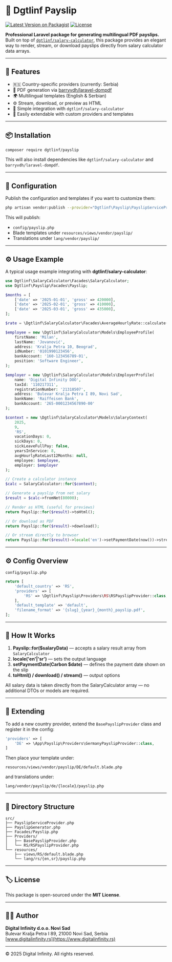 # 📄 Dgtlinf Payslip

[![Latest Version on Packagist](https://img.shields.io/packagist/v/dgtlinf/payslip.svg?style=flat-square)](https://packagist.org/packages/dgtlinf/payslip)
[![License](https://img.shields.io/badge/license-MIT-blue.svg?style=flat-square)](LICENSE.md)

**Professional Laravel package for generating multilingual PDF payslips.**  
Built on top of [`dgtlinf/salary-calculator`](https://github.com/dgtlinf/salary-calculator), this package provides an elegant way to render, stream, or download payslips directly from salary calculator data arrays.

---

## 🚀 Features

- 🇷🇸 Country-specific providers (currently: Serbia)
- 🧾 PDF generation via [barryvdh/laravel-dompdf](https://github.com/barryvdh/laravel-dompdf)
- 🌍 Multilingual templates (English & Serbian)
- ⚙️ Stream, download, or preview as HTML
- 🧩 Simple integration with `dgtlinf/salary-calculator`
- 🎨 Easily extendable with custom providers and templates

---

## 📦 Installation

```bash
composer require dgtlinf/payslip
```

This will also install dependencies like `dgtlinf/salary-calculator` and `barryvdh/laravel-dompdf`.

---

## 🧩 Configuration

Publish the configuration and templates if you want to customize them:

```bash
php artisan vendor:publish --provider="Dgtlinf\Payslip\PayslipServiceProvider"
```

This will publish:
- `config/payslip.php`
- Blade templates under `resources/views/vendor/payslip/`
- Translations under `lang/vendor/payslip/`

---

## ⚙️ Usage Example

A typical usage example integrating with **dgtlinf/salary-calculator**:

```php
use Dgtlinf\SalaryCalculator\Facades\SalaryCalculator;
use Dgtlinf\Payslip\Facades\Payslip;

$months = [
    ['date' => '2025-01-01', 'gross' => 420000],
    ['date' => '2025-02-01', 'gross' => 410000],
    ['date' => '2025-03-01', 'gross' => 435000],
];

$rate = \Dgtlinf\SalaryCalculator\Facades\AverageHourlyRate::calculate($months, 'RS');

$employee = new \Dgtlinf\SalaryCalculator\Models\EmployeeProfile(
    firstName: 'Milan',
    lastName: 'Jovanović',
    address: 'Kralja Petra 10, Beograd',
    idNumber: '0101990123456',
    bankAccount: '160-123456789-01',
    position: 'Software Engineer',
);

$employer = new \Dgtlinf\SalaryCalculator\Models\EmployerProfile(
    name: 'Digital Infinity DOO',
    taxId: '110217311',
    registrationNumber: '21318507',
    address: 'Bulevar Kralja Petra I 89, Novi Sad',
    bankName: 'Raiffeisen Bank',
    bankAccount: '265-0001234567890-00'
);

$context = new \Dgtlinf\SalaryCalculator\Models\SalaryContext(
    2025,
    9,
    'RS',
    vacationDays: 0,
    sickDays: 0,
    sickLeaveFullPay: false,
    yearsInService: 8,
    avgHourlyRateLast12Months: null,
    employee: $employee,
    employer: $employer
);

// Create a calculator instance
$calc = SalaryCalculator::for($context);

// Generate a payslip from net salary
$result = $calc->fromNet(80000);

// Render as HTML (useful for previews)
return Payslip::for($result)->toHtml();

// Or download as PDF
return Payslip::for($result)->download();

// Or stream directly to browser
return Payslip::for($result)->locale('en')->setPaymentDate(now())->stream();
```

---

## ⚙️ Config Overview

`config/payslip.php`

```php
return [
    'default_country' => 'RS',
    'providers' => [
        'RS' => \Dgtlinf\Payslip\Providers\RS\RSPayslipProvider::class,
    ],
    'default_template' => 'default',
    'filename_format' => '{slug}_{year}_{month}_payslip.pdf',
];
```

---

## 🧩 How It Works

1. **Payslip::for($salaryData)** — accepts a salary result array from `SalaryCalculator`
2. **locale('en'|'sr')** — sets the output language
3. **setPaymentDate(Carbon $date)** — defines the payment date shown on the slip
4. **toHtml() / download() / stream()** — output options

All salary data is taken directly from the SalaryCalculator array — no additional DTOs or models are required.

---

## 🧠 Extending

To add a new country provider, extend the `BasePayslipProvider` class and register it in the config:

```php
'providers' => [
    'DE' => \App\Payslip\Providers\GermanyPayslipProvider::class,
]
```

Then place your template under:

```
resources/views/vendor/payslip/DE/default.blade.php
```

and translations under:

```
lang/vendor/payslip/de/{locale}/payslip.php
```

---

## 📂 Directory Structure

```
src/
├── PayslipServiceProvider.php
├── PayslipGenerator.php
├── Facades/Payslip.php
├── Providers/
│   ├── BasePayslipProvider.php
│   └── RS/RSPayslipProvider.php
└── resources/
    ├── views/RS/default.blade.php
    └── lang/rs/{en,sr}/payslip.php
```

---

## 🏷 License

This package is open-sourced under the **MIT License**.

---

## 🧑‍💻 Author

**Digital Infinity d.o.o. Novi Sad**  
Bulevar Kralja Petra I 89, 21000 Novi Sad, Serbia  
[www.digitalinfinity.rs](https://www.digitalinfinity.rs)

---

© 2025 Digital Infinity. All rights reserved.
